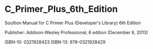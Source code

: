 # C_Primer_Plus_6th_Edition
Soultion Manual for C Primer Plus (Developer's Library) 6th Edition

Publisher: Addison-Wesley Professional; 6 edition (December 6, 2013)

ISBN-10: 0321928423
ISBN-13: 978-0321928429
